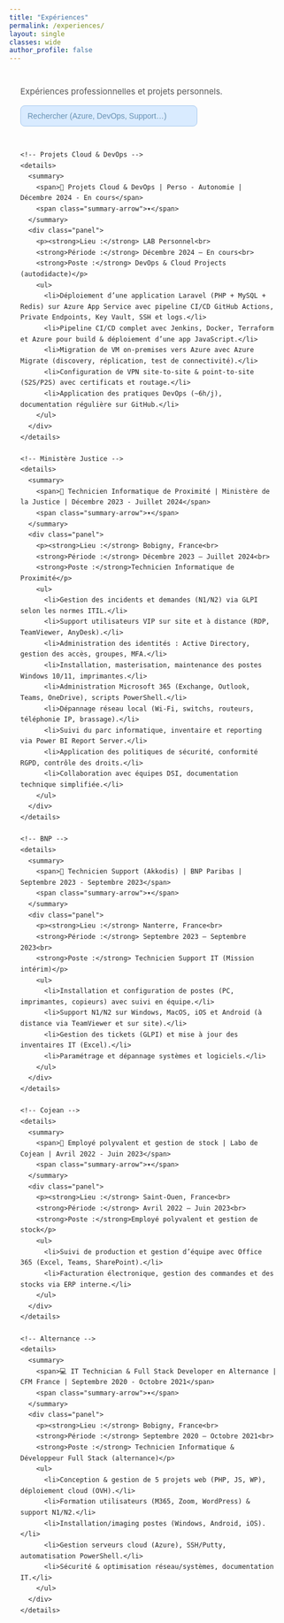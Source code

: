 ```yaml
---
title: "Expériences"
permalink: /experiences/
layout: single
classes: wide
author_profile: false
---
```


<style>
:root{
  --blue:#174c7b;
  --blue-strong:#123d63;
  --muted:#555;
  --panel:#fff;
  --radius:6px;
  --gap:18px;
  --font-sans: "Inter", "Segoe UI", Tahoma, sans-serif;
}
.exp-wrap{max-width:1100px;margin:40px auto;padding:0 20px;font-family:var(--font-sans);color:#222;line-height:1.65}
.exp-header{margin-bottom:28px}
.exp-header h1{font-size:34px;letter-spacing:.02em;margin:0 0 6px;color:var(--blue-strong)}
.exp-header p{margin:0;color:var(--muted);font-size:15px}

.experiences-accordion{display:grid;gap:var(--gap);margin-top:18px}
.experiences-accordion details{border-radius:var(--radius);overflow:hidden;background:transparent}
.experiences-accordion details summary{
  list-style:none;cursor:pointer;background:var(--blue);color:#fff;
  padding:16px 22px;font-weight:700;font-size:16px;letter-spacing:.02em;
  display:flex;align-items:center;justify-content:space-between;
  transition:background .18s ease,transform .08s ease;
  border:1px solid rgba(0,0,0,0.03)
}
.experiences-accordion details summary::-webkit-details-marker{display:none}
.experiences-accordion details summary:hover,
.experiences-accordion details summary:focus{
  background:linear-gradient(180deg,var(--blue) 0%,var(--blue-strong) 100%);
  transform:translateY(-1px);outline:none
}
.summary-arrow{display:inline-block;width:20px;height:20px;transform:rotate(0deg);transition:transform .35s ease;opacity:.95}
.experiences-accordion details[open] summary .summary-arrow{transform:rotate(180deg)}
.experiences-accordion details .panel{
  background:var(--panel);border:1px solid rgba(0,0,0,0.06);border-top:none;
  padding:0 22px;border-radius:0 0 var(--radius) var(--radius);
  box-shadow:0 8px 26px rgba(10,20,30,0.05);
  color:#333;overflow:hidden;max-height:0;opacity:0;
  transition:max-height 1s cubic-bezier(.2,.9,.2,1),opacity .95s ease
}
.experiences-accordion details[open] .panel{padding:18px 22px 22px;max-height:1400px;opacity:1}
.panel h3{margin:0 0 8px;color:#12263b;font-size:15px;font-weight:700}
.panel p,.panel li{margin:6px 0;font-size:14px}
.panel ul{margin:6px 0 0 18px;padding:0}
.panel li{margin-bottom:8px}

/* Search bar */
.exp-header-row{display:flex;align-items:center;justify-content:space-between;gap:12px;flex-wrap:wrap}
.searchbar{position:relative;min-width:280px}
#expSearch{appearance:none;width:320px;max-width:100%;padding:10px 36px 10px 12px;border:1px solid rgba(0,0,0,.15);border-radius:8px;font-size:14px}
#expSearch:focus{outline:none;box-shadow:0 0 0 3px rgba(23,76,123,.15);border-color:var(--blue)}
#clearExpSearch{position:absolute;right:8px;top:50%;transform:translateY(-50%);background:transparent;border:0;font-size:16px;color:#999;cursor:pointer;display:none}
#expSearch{background:#d9ebff;border:1px solid #a8c9f0;color:#123d63;font-weight:500}
#expSearch::placeholder{color:#5b87aa;opacity:.9}
#expMeta{margin-top:6px;color:var(--muted);font-size:13px}
.is-hidden{display:none!important}

/* highlight */
mark.hl{background:#ffeb3b66;color:#111;padding:0 .15em;border-radius:3px;box-shadow:inset 0 0 0 1px #f0d00080}
</style>

<div class="exp-wrap">
  <div class="exp-header">
    <div class="exp-header-row">
      <p style="margin:0">Expériences professionnelles et projets personnels.</p>
      <div class="searchbar">
        <input type="search" id="expSearch" placeholder="Rechercher (Azure, DevOps, Support…)" aria-label="Rechercher une expérience">
        <button type="button" id="clearExpSearch" aria-label="Effacer">✕</button>
      </div>
    </div>
    <div id="expMeta"></div>
  </div>

  <div class="experiences-accordion" id="experiencesAccordion">

    <!-- Projets Cloud & DevOps -->
    <details>
      <summary>
        <span>🚀 Projets Cloud & DevOps | Perso - Autonomie | Décembre 2024 - En cours</span>
        <span class="summary-arrow">▾</span>
      </summary>
      <div class="panel">
        <p><strong>Lieu :</strong> LAB Personnel<br>
        <strong>Période :</strong> Décembre 2024 – En cours<br>
        <strong>Poste :</strong> DevOps & Cloud Projects (autodidacte)</p>
        <ul>
          <li>Déploiement d’une application Laravel (PHP + MySQL + Redis) sur Azure App Service avec pipeline CI/CD GitHub Actions, Private Endpoints, Key Vault, SSH et logs.</li>
          <li>Pipeline CI/CD complet avec Jenkins, Docker, Terraform et Azure pour build & déploiement d’une app JavaScript.</li>
          <li>Migration de VM on-premises vers Azure avec Azure Migrate (discovery, réplication, test de connectivité).</li>
          <li>Configuration de VPN site-to-site & point-to-site (S2S/P2S) avec certificats et routage.</li>
          <li>Application des pratiques DevOps (~6h/j), documentation régulière sur GitHub.</li>
        </ul>
      </div>
    </details>

    <!-- Ministère Justice -->
    <details>
      <summary>
        <span>💼 Technicien Informatique de Proximité | Ministère de la Justice | Décembre 2023 - Juillet 2024</span>
        <span class="summary-arrow">▾</span>
      </summary>
      <div class="panel">
        <p><strong>Lieu :</strong> Bobigny, France<br>
        <strong>Période :</strong> Décembre 2023 – Juillet 2024<br>
        <strong>Poste :</strong>Technicien Informatique de Proximité</p>
        <ul>
          <li>Gestion des incidents et demandes (N1/N2) via GLPI selon les normes ITIL.</li>
          <li>Support utilisateurs VIP sur site et à distance (RDP, TeamViewer, AnyDesk).</li>
          <li>Administration des identités : Active Directory, gestion des accès, groupes, MFA.</li>
          <li>Installation, masterisation, maintenance des postes Windows 10/11, imprimantes.</li>
          <li>Administration Microsoft 365 (Exchange, Outlook, Teams, OneDrive), scripts PowerShell.</li>
          <li>Dépannage réseau local (Wi-Fi, switchs, routeurs, téléphonie IP, brassage).</li>
          <li>Suivi du parc informatique, inventaire et reporting via Power BI Report Server.</li>
          <li>Application des politiques de sécurité, conformité RGPD, contrôle des droits.</li>
          <li>Collaboration avec équipes DSI, documentation technique simplifiée.</li>
        </ul>
      </div>
    </details>

    <!-- BNP -->
    <details>
      <summary>
        <span>💼 Technicien Support (Akkodis) | BNP Paribas | Septembre 2023 - Septembre 2023</span>
        <span class="summary-arrow">▾</span>
      </summary>
      <div class="panel">
        <p><strong>Lieu :</strong> Nanterre, France<br>
        <strong>Période :</strong> Septembre 2023 – Septembre 2023<br>
        <strong>Poste :</strong> Technicien Support IT (Mission intérim)</p>
        <ul>
          <li>Installation et configuration de postes (PC, imprimantes, copieurs) avec suivi en équipe.</li>
          <li>Support N1/N2 sur Windows, MacOS, iOS et Android (à distance via TeamViewer et sur site).</li>
          <li>Gestion des tickets (GLPI) et mise à jour des inventaires IT (Excel).</li>
          <li>Paramétrage et dépannage systèmes et logiciels.</li>
        </ul>
      </div>
    </details>

    <!-- Cojean -->
    <details>
      <summary>
        <span>💼 Employé polyvalent et gestion de stock | Labo de Cojean | Avril 2022 - Juin 2023</span>
        <span class="summary-arrow">▾</span>
      </summary>
      <div class="panel">
        <p><strong>Lieu :</strong> Saint-Ouen, France<br>
        <strong>Période :</strong> Avril 2022 – Juin 2023<br>
        <strong>Poste :</strong>Employé polyvalent et gestion de stock</p>
        <ul>
          <li>Suivi de production et gestion d’équipe avec Office 365 (Excel, Teams, SharePoint).</li>
          <li>Facturation électronique, gestion des commandes et des stocks via ERP interne.</li>
        </ul>
      </div>
    </details>

    <!-- Alternance -->
    <details>
      <summary>
        <span>💻 IT Technician & Full Stack Developer en Alternance | CFM France | Septembre 2020 - Octobre 2021</span>
        <span class="summary-arrow">▾</span>
      </summary>
      <div class="panel">
        <p><strong>Lieu :</strong> Bobigny, France<br>
        <strong>Période :</strong> Septembre 2020 – Octobre 2021<br>
        <strong>Poste :</strong> Technicien Informatique & Développeur Full Stack (alternance)</p>
        <ul>
          <li>Conception & gestion de 5 projets web (PHP, JS, WP), déploiement cloud (OVH).</li>
          <li>Formation utilisateurs (M365, Zoom, WordPress) & support N1/N2.</li>
          <li>Installation/imaging postes (Windows, Android, iOS).</li>
          <li>Gestion serveurs cloud (Azure), SSH/Putty, automatisation PowerShell.</li>
          <li>Sécurité & optimisation réseau/systèmes, documentation IT.</li>
        </ul>
      </div>
    </details>

  </div>
</div>

<script>
document.addEventListener("DOMContentLoaded", () => {
  const acc = document.getElementById("experiencesAccordion");
  const input = document.getElementById("expSearch");
  const clearBtn = document.getElementById("clearExpSearch");
  const meta = document.getElementById("expMeta");
  const items = [...acc.querySelectorAll("details")];

  function norm(s){return (s||"").toLowerCase().normalize("NFD").replace(/[\u0300-\u036f]/g,"");}
  function removeHighlights(el){el.querySelectorAll("mark.hl").forEach(m=>m.replaceWith(document.createTextNode(m.textContent)));}

  function highlight(el, query){
    if(!query) return;
    removeHighlights(el);
    const nq=norm(query);
    function walk(n){
      if(n.nodeType===3){
        let text=n.nodeValue;
        let normText=norm(text);
        let idx=normText.indexOf(nq);
        if(idx!==-1){
          const frag=document.createDocumentFragment();
          let last=0;
          while(idx!==-1){
            frag.appendChild(document.createTextNode(text.slice(last,idx)));
            const mark=document.createElement("mark");
            mark.className="hl";
            mark.textContent=text.slice(idx,idx+query.length);
            frag.appendChild(mark);
            last=idx+query.length;
            idx=norm(text.slice(last)).indexOf(nq);
            if(idx!==-1) idx+=last;
          }
          frag.appendChild(document.createTextNode(text.slice(last)));
          n.replaceWith(frag);
        }
      } else if(n.nodeType===1 && n.childNodes && !["SCRIPT","STYLE","MARK"].includes(n.tagName)){
        [...n.childNodes].forEach(walk);
      }
    }
    walk(el);
  }

  function reset(){
    items.forEach(d=>{d.classList.remove("is-hidden");d.removeAttribute("open");removeHighlights(d);});
    clearBtn.style.display="none";meta.textContent="";
    window.__expSearchActive=false;
  }

  function search(q){
    const query=norm(q.trim());
    if(!query){reset();return;}
    window.__expSearchActive=true;
    let matches=0;
    items.forEach(d=>{
      const text=norm(d.textContent||"");
      if(text.includes(query)){
        d.classList.remove("is-hidden");d.setAttribute("open","");
        highlight(d,q);matches++;
      } else {d.classList.add("is-hidden");d.removeAttribute("open");removeHighlights(d);}
    });
    clearBtn.style.display="inline";
    meta.textContent=(matches>0)?matches+" expérience(s) trouvée(s) pour « "+q+" »":"Aucun résultat pour « "+q+" »";
  }

  input.addEventListener("input",e=>search(e.target.value));
  clearBtn.addEventListener("click",()=>{input.value="";reset();input.focus();});
});
</script>
